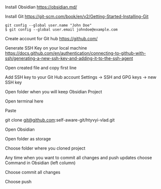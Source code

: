 Install Obsidian https://obsidian.md/


Install Git https://git-scm.com/book/en/v2/Getting-Started-Installing-Git
```console
git config --global user.name "John Doe"
$ git config --global user.email johndoe@example.com
```


Create account for Git hub https://github.com/


Generate SSH Key on your local machine https://docs.github.com/en/authentication/connecting-to-github-with-ssh/generating-a-new-ssh-key-and-adding-it-to-the-ssh-agent


Open created file and copy first line


Add SSH key to your Git Hub account Settings -> SSH and GPG keys -> new SSH key


Open folder when you will keep Obsidian Project


Open terminal here


Paste


git clone git@github.com:self-aware-git/htyvyi-vlad.git

Open Obsidian


Open folder as storage


Choose folder where you cloned project


Any time when you want to commit all changes and push updates choose Command in Obsidian (left column)


Choose commit all changes


Choose push
